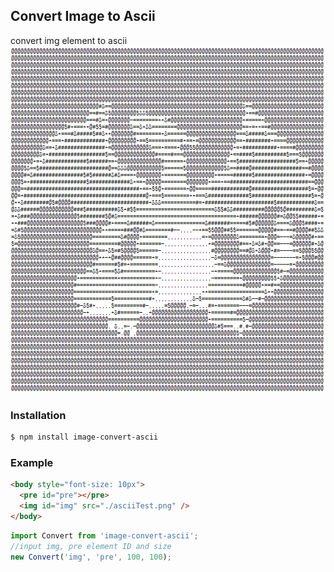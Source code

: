 ## Convert Image to Ascii

convert img element to ascii  
![screenshot](./convertAscii.png)

### Installation

```bash
$ npm install image-convert-ascii
```

### Example

```html
<body style="font-size: 10px">
  <pre id="pre"></pre>
  <img id="img" src="./asciiTest.png" />
</body>
```

```javascript
import Convert from 'image-convert-ascii';
//input img, pre element ID and size
new Convert('img', 'pre', 100, 100);
```
